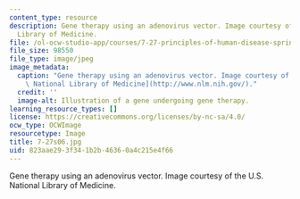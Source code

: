 ```yaml
---
content_type: resource
description: Gene therapy using an adenovirus vector. Image courtesy of the U.S. National
  Library of Medicine.
file: /ol-ocw-studio-app/courses/7-27-principles-of-human-disease-spring-2006/823aae293f341b2b46360a4c215e4f66_7-27s06.jpg
file_size: 98550
file_type: image/jpeg
image_metadata:
  caption: "Gene therapy using an adenovirus vector. Image courtesy of the\_[U.S.\
    \ National Library of Medicine](http://www.nlm.nih.gov/)."
  credit: ''
  image-alt: Illustration of a gene undergoing gene therapy.
learning_resource_types: []
license: https://creativecommons.org/licenses/by-nc-sa/4.0/
ocw_type: OCWImage
resourcetype: Image
title: 7-27s06.jpg
uid: 823aae29-3f34-1b2b-4636-0a4c215e4f66
---
```

Gene therapy using an adenovirus vector. Image courtesy of the U.S. National Library of Medicine.